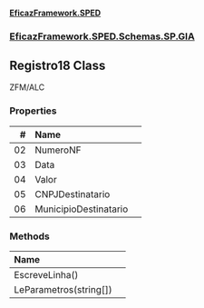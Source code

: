 #### [EficazFramework.SPED](EficazFrameworkSPED.md 'EficazFramework SPED')
### [EficazFramework.SPED.Schemas.SP.GIA](EficazFramework.SPED.Schemas.SP.GIA.md 'EficazFramework.SPED.Schemas.SP.GIA')

## Registro18 Class

ZFM/ALC
### Properties

| # | Name | |
| ---: | :--- | :--- |
| 02 | NumeroNF |  |
| 03 | Data |  |
| 04 | Valor |  |
| 05 | CNPJDestinatario |  |
| 06 | MunicipioDestinatario |  |
### Methods

| Name | |
| :--- | :--- |
| EscreveLinha() |  |
| LeParametros(string[]) |  |
